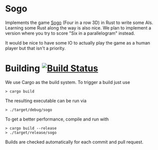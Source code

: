 # Sogo
Implements the game [Sogo](https://en.wikipedia.org/wiki/Score_Four) (Four in a row 3D) in Rust to write some AIs. Learning some Rust along the way is also nice.
We plan to implement a version where you try to score "Six in a parallelogram" instead.

It would be nice to have some IO to actually play the game as a human player but that isn't a priority.

# Building [![Build Status](https://travis-ci.org/roSievers/sogo.svg?branch=master)](https://travis-ci.org/roSievers/sogo)


We use Cargo as the build system. To trigger a build just use

    > cargo build

The resulting executable can be run via

    > ./target/debug/sogo

To get a better performance, compile and run with

    > cargo build --release
    > ./target/release/sogo

Builds are checked automatically for each commit and pull request.
